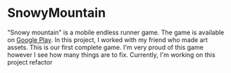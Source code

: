 # SnowyMountain

"Snowy mountain" is a mobile endless runner game. The game is available on [Google Play](https://play.google.com/store/apps/details?id=com.BiaaMewaGameStudio.SnowyMountain&gl=PL). In this project, I worked with my friend who made art assets. This is our first complete game. I'm very proud of this game however I see how many things are to fix. Currently, I'm working on this project refactor
